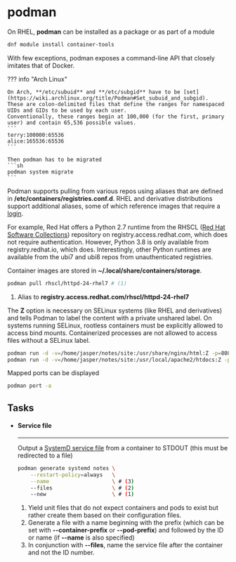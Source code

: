 # podman

On RHEL, **podman** can be installed as a package or as part of a module

```sh
dnf module install container-tools
```

With few exceptions, podman exposes a command-line API that closely imitates that of Docker.

??? info "Arch Linux"

    On Arch, **/etc/subuid** and **/etc/subgid** have to be [set](https://wiki.archlinux.org/title/Podman#Set_subuid_and_subgid).
    These are colon-delimited files that define the ranges for namespaced UIDs and GIDs to be used by each user. 
    Conventionally, these ranges begin at 100,000 (for the first, primary user) and contain 65,536 possible values.
    ```
    terry:100000:65536
    alice:165536:65536
    ```

    Then podman has to be migrated
    ```sh
    podman system migrate
    ```

Podman supports pulling from various repos using aliases that are defined in **/etc/containers/registries.conf.d**.
RHEL and derivative distributions support additional aliases, some of which reference images that require a [login](https://access.redhat.com/RegistryAuthentication#red-hat-registries-1).

For example, Red Hat offers a Python 2.7 runtime from the RHSCL ([Red Hat Software Collections](https://developers.redhat.com/products/softwarecollections/overview)) repository on registry.access.redhat.com, which does not require authentication.
However, Python 3.8 is only available from registry.redhat.io, which does.
Interestingly, other Python runtimes are available from the ubi7 and ubi8 repos from unauthenticated registries.

Container images are stored in **~/.local/share/containers/storage**.
```sh
podman pull rhscl/httpd-24-rhel7 # (1)
```

1. Alias to **registry.access.redhat.com/rhscl/httpd-24-rhel7**

The **Z** option is necessary on SELinux systems (like RHEL and derivatives) and tells Podman to label the content with a private unshared label.
On systems running SELinux, rootless containers must be explicitly allowed to access bind mounts.
Containerized processes are not allowed to access files without a SELinux label.
```sh
podman run -d -v=/home/jasper/notes/site:/usr/share/nginx/html:Z -p=8080:80 --name=notes nginx
podman run -d -v=/home/jasper/notes/site:/usr/local/apache2/htdocs:Z -p=8080:80 --name=notes httpd-24
```

Mapped ports can be displayed
```sh
podman port -a
```



## Tasks

<div class="grid cards" markdown>

-   #### Service file

    ---

    Output a [SystemD service file](https://docs.podman.io/en/latest/markdown/podman-generate-systemd.1.html) from a container to STDOUT (this must be redirected to a file)

    ```sh
    podman generate systemd notes \
        --restart-policy=always   \
        --name                    \ # (3)
        --files                   \ # (2)
        --new                     \ # (1)
    ```

    1. Yield unit files that do not expect containers and pods to exist but rather create them based on their configuration files.
    2. Generate a file with a name beginning with the prefix (which can be set with **--container-prefix** or **--pod-prefix**) and followed by the ID or name (if **--name** is also specified)
    3. In conjunction with **--files**, name the service file after the container and not the ID number.


</div>
